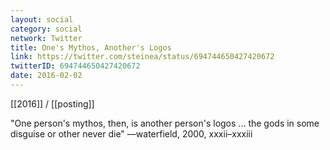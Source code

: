 ```yaml
---
layout: social
category: social
network: Twitter
title: One's Mythos, Another's Logos
link: https://twitter.com/steinea/status/694744650427420672
twitterID: 694744650427420672
date: 2016-02-02
---
```


[[2016]] / [[posting]]

"One person's mythos, then, is another person's logos ... the gods in some disguise or other never die" —waterfield, 2000, xxxii–xxxiii
